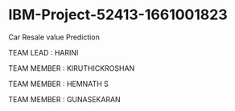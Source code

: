 # IBM-Project-52413-1661001823
Car Resale value Prediction

TEAM LEAD   : HARINI

TEAM MEMBER : KIRUTHICKROSHAN

TEAM MEMBER : HEMNATH S

TEAM MEMBER : GUNASEKARAN

